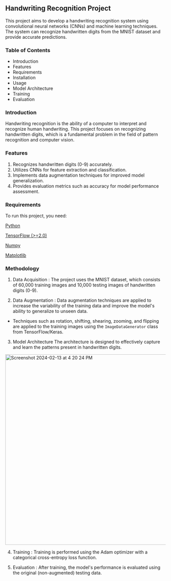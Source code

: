 ## Handwriting Recognition Project 
This project aims to develop a handwriting recognition system using convolutional neural networks (CNNs) and machine learning techniques. The system can recognize handwritten digits from the MNIST dataset and provide accurate predictions.

### Table of Contents 
* Introduction
* Features
* Requirements
* Installation
* Usage
* Model Architecture
* Training
* Evaluation

### Introduction
Handwriting recognition is the ability of a computer to interpret and recognize human handwriting. This project focuses on recognizing handwritten digits, which is a fundamental problem in the field of pattern recognition and computer vision.

### Features
1. Recognizes handwritten digits (0-9) accurately.
2. Utilizes CNNs for feature extraction and classification.
3. Implements data augmentation techniques for improved model generalization.
4. Provides evaluation metrics such as accuracy for model performance assessment.

### Requirements
To run this project, you need:

[Python](https://www.python.org/downloads/)

[TensorFlow (>=2.0)](https://pypi.org/project/tensorflow/)

[Numpy](https://numpy.org/install/)

[Matplotlib](https://matplotlib.org/)


### Methodology 
1. Data Acquisition : The project uses the MNIST dataset, which consists of 60,000 training images and 10,000 testing images of handwritten digits (0-9).
  
2. Data Augmentation : Data augmentation techniques are applied to increase the variability of the training data and improve the model's ability to generalize to unseen data.
- Techniques such as rotation, shifting, shearing, zooming, and flipping are applied to the training images using the `ImageDataGenerator` class from TensorFlow/Keras.
  
3. Model Architecture
The architecture is designed to effectively capture and learn the patterns present in handwritten digits.
<img width="597" alt="Screenshot 2024-02-13 at 4 20 24 PM" src="https://github.com/Lajvi123/CODESTRING/assets/142981262/2816e84b-6d51-4acf-8c8e-8b5922911693">

4. Training : Training is performed using the Adam optimizer with a categorical cross-entropy loss function.

5. Evaluation : After training, the model's performance is evaluated using the original (non-augmented) testing data.

   
